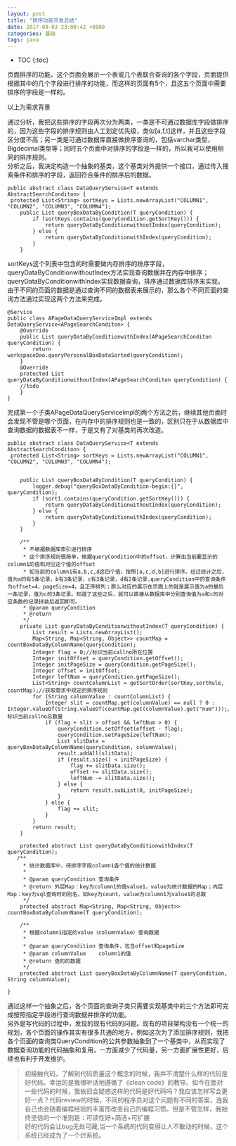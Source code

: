 ```yaml
---
layout: post
title: "排序功能开发总结"
date: 2017-09-03 23:00:42 +0800
categories: 基础
tags: java
---
```


* TOC
{:toc}

页面排序的功能，这个页面会展示一个表或几个表联合查询的各个字段，页面提供根据其中的几个字段进行排序的功能，而这样的页面有5个，且这五个页面中需要排序的字段是一样的。

以上为需求背景
 
通过分析，我把这些排序的字段再次分为两类，一类是不可通过数据库字段做排序的，因为这些字段的排序规则由人工划定优先级，类似[a,f,t]这样，并且这些字段区分度不高；另一类是可通过数据库直接做排序查询的，包括varchar类型，Bigdecimal类型等；同时五个页面中对排序的字段是一样的，所以我可以使用相同的排序规则。   
分析之后，我决定构造一个抽象的基类，这个基类对外提供一个接口，通过传入搜索条件和排序的字段，返回符合条件的排序后的数据。  

~~~
public abstract class DataQueryService<T extends AbstractSearchConditon> {  
 protected List<String> sortKeys = Lists.newArrayList("COLUMN1", "COLUMN2", "COLUMN3", "COLUMN4");
    public List queryBoxDataByCondition(T queryCondition) {
        if (sortKeys.contains(queryCondition.getSortKey())) {
            return queryDataByConditionwithoutIndex(queryCondition);
        } else {
            return queryDataByConditionwithIndex(queryCondition);
        }
    }
~~~

sortKeys这个列表中包含的时需要做内存排序的排序字段，queryDataByConditionwithoutIndex方法实现查询数据并在内存中排序；queryDataByConditionwithIndex实现数据查询，排序通过数据库排序来实现。由于不同的页面的数据是通过查询不同的数据表来展示的，那么各个不同页面的查询方法通过实现这两个方法来完成。  

~~~
@Service
public class APageDataQueryServiceImpl extends DataQueryService<APageSearchConditon> {
    @Override
    public List queryDataByConditionwithIndex(APageSearchConditon queryCondition) {
        return workspaceDao.queryPersonalBoxDataSorted(queryCondition);
    }
    @Override
    protected List queryDataByConditionwithoutIndex(APageSearchConditon queryCondition) {
    //todo
    }
}
~~~

完成第一个子类APageDataQueryServiceImpl的两个方法之后，继续其他页面时会发现不管是哪个页面，在内存中的排序规则也是一致的，区别只在于从数据库中查询数据的数据表不一样，于是又有了对基类的再次改造。

~~~
public abstract class DataQueryService<T extends AbstractSearchConditon> {
 protected List<String> sortKeys = Lists.newArrayList("COLUMN1", "COLUMN2", "COLUMN3", "COLUMN4");


    public List queryBoxDataByCondition(T queryCondition) {
        logger.debug("queryBoxDataByCondition-begin:{}", queryCondition);
        if (sort1.contains(queryCondition.getSortKey())) {
            return queryDataByConditionwithoutIndex(queryCondition);
        } else {
            return queryDataByConditionwithIndex(queryCondition);
        }
    }

    /**
     * 不根据数据库索引进行排序
     * 这个排序规则很简单，根据queryCondition中的offset，计算出当前要显示的column1的值和对应这个值的offset
     * 如当前的column1有a,b,c,d这四个值，按照[a,c,d,b]进行排序。经过统计之后，值为a的有5条记录，b有3条记录，c有3条记录，d有2条记录.queryCondition中的查询条件为offset=4，pageSize=4，且正序排列；那么对应的展示在页面上的就是展示值为a的最后一条记录，值为c的3条记录。知道了这些之后，就可以直接从数据库中分别查询值为a和c的对应条数的记录拼装后返回即可。
     * @param queryCondition
     * @return
     */
    private List queryDataByConditionwithoutIndex(T queryCondition) {
        List result = Lists.newArrayList();
        Map<String, Map<String, Object>> countMap = countBoxDataByColumnName(queryCondition);
        Integer flag = 0;//标识当前callno所在位置
        Integer initOffset = queryCondition.getOffset();
        Integer initPageSize = queryCondition.getPageSize();
        Integer offset = initOffset;
        Integer leftNum = queryCondition.getPageSize();
        List<String> countColumnList = getSortOrder(sortKey,sortRule, countMap);//获取需求中规定的排序规则
        for (String columnValue : countColumnList) {
            Integer slit = countMap.get(columnValue) == null ? 0 : Integer.valueOf(String.valueOf(countMap.get(columnValue).get("num")));//标识当前callno总数量
            if (flag + slit > offset && leftNum > 0) {
                queryCondition.setOffset(offset - flag);
                queryCondition.setPageSize(leftNum);
                List slitData = queryBoxDataByColumnName(queryCondition, columnValue);
                result.addAll(slitData);
                if (result.size() < initPageSize) {
                    flag += slitData.size();
                    offset += slitData.size();
                    leftNum -= slitData.size();
                } else {
                    return result.subList(0, initPageSize);
                }
            } else {
                flag += slit;
            }
        }
        return result;
    }

    protected abstract List queryDataByConditionwithIndex(T queryCondition);
   /**
     * 统计数据库中，待排序字段column1各个值的统计数据
     *
     * @param queryCondition 查询条件
     * @return 外层Map：key为column1的值value1，value为统计数据的Map；内层Map：key为sql查询时的别名，如key为count，value为column1为value1的总数
     */
    protected abstract Map<String, Map<String, Object>> countBoxDataByColumnName(T queryCondition);

    /**
     * 根据column1指定的value（columnValue）查询数据
     *
     * @param queryCondition 查询条件，包含offset和pageSize
     * @param columnValue    column1的值
     * @return 查的的数据
     */
    protected abstract List queryBoxDataByColumnName(T queryCondition, String columnValue);

}

~~~

通过这样一个抽象之后，各个页面的查询子类只需要实现基类中的三个方法即可完成按照指定字段进行查询数据并排序的功能。  
另外是写代码的过程中，发现的现有代码的问题。现有的项目架构没有一个统一的规划，各个页面的操作其实有很多共通的地方，例如这次为了添加排序规则，我把各个页面的查询类QueryCondition的公共参数抽象到了一个基类中，从而实现了数据查询功能的代码抽象和复用，一方面减少了代码量，另一方面扩展性更好，后续也有利于开发维护。    

>初接触代码，了解到代码质量这个概念的时候，我并不清楚什么样的代码是好代码。幸运的是我很听话地遵循了《clean code》的教导。如今在面对一些代码的时候，我依旧会疑惑这样的代码是好代码吗？我应该怎样写会更好一点？代码review的时候，不同的程序员对这个问题有不同的答案，连我自己也会随着编程经验的丰富而改变自己的编程习惯。但是不管怎样，我始终坚信的一个准则是：可读性好+简洁+可扩展  
>好的代码会让bug无处可藏,当一个系统的代码变得让人不敢动的时候，这个系统已经成为了一个烂系统。
